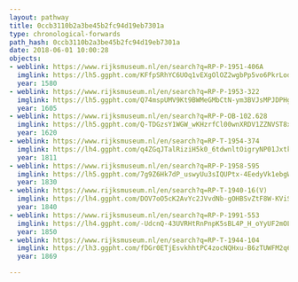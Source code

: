 ```yaml
---
layout: pathway
title: 0ccb3110b2a3be45b2fc94d19eb7301a
type: chronological-forwards
path_hash: 0ccb3110b2a3be45b2fc94d19eb7301a
date: 2018-06-01 10:00:28
objects:
- weblink: https://www.rijksmuseum.nl/en/search?q=RP-P-1951-406A
  imglink: https://lh5.ggpht.com/KFfpSRhYC6UOq1vEXgOlOZ2wgbPp5vo6PkrLodIU_sxXrYzp_-bvvRsEK9l6Nq9J908wD1IhCo15VxOKeWTPTeLCsA=s200
  year: 1580
- weblink: https://www.rijksmuseum.nl/en/search?q=RP-P-1953-322
  imglink: https://lh5.ggpht.com/Q74mspUMV9Kt9BWMeGMbCtN-ym3BVJsMPJDPHgTWJF1NEklxlzJiDxHwd_CvEkutj4_POOV2KvNB8S0tqfnZv_a7Bw=s200
  year: 1605
- weblink: https://www.rijksmuseum.nl/en/search?q=RP-P-OB-102.628
  imglink: https://lh5.ggpht.com/Q-TDGzsY1WGW_wKHzrfCl00wnXRDV1ZZNVST8x-7LnvlRmjny4oSFMocbS2wXA4I__NsS2yShPY2S4ptBR_PmXdhBlw=s200
  year: 1620
- weblink: https://www.rijksmuseum.nl/en/search?q=RP-T-1954-374
  imglink: https://lh4.ggpht.com/q4ZGqJTalRiziH5k0_6tdwnltOigryNP01JxtkKV9FFL8nWWTgMEv9GuKIEAP3eWem3u3t6FXeYmZ7OpPw1jsA2MFSA=s200
  year: 1811
- weblink: https://www.rijksmuseum.nl/en/search?q=RP-P-1958-595
  imglink: https://lh5.ggpht.com/7g9Z6Hk7dP_uswyUu3sIQUPtx-4EedyVk1ebgWF351wwAV-sF1tQcVZ00dwX_0Yq1ivgqz1QRYGl33W6tyCSKohU2Qs=s200
  year: 1830
- weblink: https://www.rijksmuseum.nl/en/search?q=RP-T-1940-16(V)
  imglink: https://lh4.ggpht.com/DOV7oO5cK2AvYc2JVvdNb-gOHBSvZtF8W-KViSQ1i_VUhYnyWxCsdV5NWiftmIguZl8vejmBpYYT95HhssK8X88TqVw=s200
  year: 1840
- weblink: https://www.rijksmuseum.nl/en/search?q=RP-P-1991-553
  imglink: https://lh4.ggpht.com/-UdcnQ-43UVRHtRnPnpK5sBL4P_H_oYyUF2mOLAM54JAxitHxmDPIZB1_tUABUPTHK2wgREOcCFENgVNfeYr0V7vnIw=s200
  year: 1850
- weblink: https://www.rijksmuseum.nl/en/search?q=RP-T-1944-104
  imglink: https://lh3.ggpht.com/fDGr0ETjEsvkhhtPC4zocNQHxu-B6zTUWFM2q6KtBLBbzW1lUkOj8DPcdPQ7b5gl78FrNBtcLQfdeHvbeZPeidq51g=s200
  year: 1869

---
```

